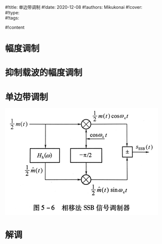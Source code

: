 #!title:    单边带调制
#!date:     2020-12-08
#!authors:  Mikukonai
#!cover:    
#!type:     
#!tags:     

#!content

# 幅度调制

# 抑制载波的幅度调制

# 单边带调制

![SSB相移调制](./image/info-comm/SSB相移调制.png)

# 解调


